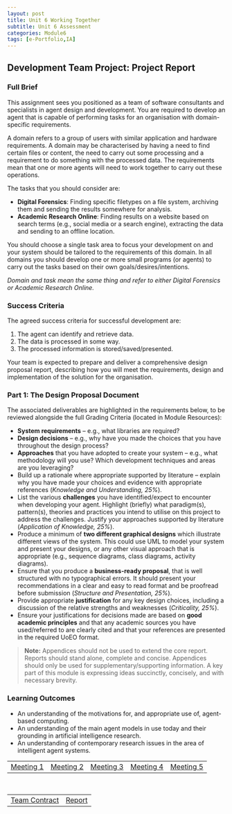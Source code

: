 ```yaml
---
layout: post
title: Unit 6 Working Together
subtitle: Unit 6 Assessment
categories: Module6
tags: [e-Portfolio,IA]
---
```

<html lang="en">

<body>

<h2>Development Team Project: Project Report </h2>

<h3>Full Brief</h3>

<p>
This assignment sees you positioned as a team of software consultants and specialists in agent design and development. You are required to develop an agent that is capable of performing tasks for an organisation with domain-specific requirements.
</p>

<p>
A domain refers to a group of users with similar application and hardware requirements. A domain may be characterised by having a need to find certain files or content, the need to carry out some processing and a requirement to do something with the processed data. The requirements mean that one or more agents will need to work together to carry out these operations.
</p>

<p>The tasks that you should consider are:</p>
<ul>
  <li><b>Digital Forensics</b>: Finding specific filetypes on a file system, archiving them and sending the results somewhere for analysis.</li>
  <li><b>Academic Research Online</b>: Finding results on a website based on search terms (e.g., social media or a search engine), extracting the data and sending to an offline location.</li>
</ul>

<p>
You should choose a single task area to focus your development on and your system should be tailored to the requirements of this domain. In all domains you should develop one or more small programs (or agents) to carry out the tasks based on their own goals/desires/intentions.
</p>

<p><i>Domain and task mean the same thing and refer to either Digital Forensics or Academic Research Online.</i></p>

<h3>Success Criteria </h3>
<p>The agreed success criteria for successful development are:</p>
<ol>
  <li>The agent can identify and retrieve data.</li>
  <li>The data is processed in some way.</li>
   <li>The processed information is stored/saved/presented.</li>
</ol>
<p>
Your team is expected to prepare and deliver a comprehensive design proposal report, describing how you will meet the requirements, design and implementation of the solution for the organisation.
</p>

<h3>Part 1: The Design Proposal Document</h3>

<p>The associated deliverables are highlighted in the requirements below, to be reviewed alongside the full Grading Criteria (located in Module Resources):</p>
<ul>
  <li><b>System requirements</b> – e.g., what libraries are required?</li>
  <li><b>Design decisions</b> – e.g., why have you made the choices that you have throughout the design process?</li>
  <li><b>Approaches</b> that you have adopted to create your system – e.g., what methodology will you use? Which development techniques and areas are you leveraging?</li>
  <li>Build up a rationale where appropriate supported by literature – explain why you have made your choices and evidence with appropriate references (<i>Knowledge and Understanding, 25%</i>).</li>
  <li>List the various <b>challenges</b> you have identified/expect to encounter when developing your agent. Highlight (briefly) what paradigm(s), pattern(s), theories and practices you intend to utilise on this project to address the challenges. Justify your approaches supported by literature (<i>Application of Knowledge, 25%</i>).</li>
  <li>Produce a minimum of <b>two different graphical designs</b> which illustrate different views of the system. This could use UML to model your system and present your designs, or any other visual approach that is appropriate (e.g., sequence diagrams, class diagrams, activity diagrams).</li>
  <li>Ensure that you produce a <b>business-ready proposal</b>, that is well structured with no typographical errors. It should present your recommendations in a clear and easy to read format and be proofread before submission (<i>Structure and Presentation, 25%</i>).</li>
  <li>Provide appropriate <b>justification</b> for any key design choices, including a discussion of the relative strengths and weaknesses (<i>Criticality, 25%</i>).</li>
  <li>Ensure your justifications for decisions made are based on <b>good academic principles</b> and that any academic sources you have used/referred to are clearly cited and that your references are presented in the required UoEO format.</li>
</ul>

<blockquote>
  <b>Note:</b> Appendices should not be used to extend the core report. Reports should stand alone, complete and concise. Appendices should only be used for supplementary/supporting information. A key part of this module is expressing ideas succinctly, concisely, and with necessary brevity.
</blockquote>

<h3>Learning Outcomes </h3>


<ul>
  <li>An understanding of the motivations for, and appropriate use of, agent-based computing.</li>
  <li>An understanding of the main agent models in use today and their grounding in artificial intelligence research.</li>
  <li>An understanding of contemporary research issues in the area of intelligent agent systems.</li>
</ul>

<table>
  <tr>
    <td><a href="../../../../artefacts/IA-Unit06-TeamE_Meeting1.pdf" target="_blank">Meeting 1</a></td>
    <td><a href="../../../../artefacts/IA-Unit06-TeamE_Meeting2.pdf" target="_blank">Meeting 2</a></td>
    <td><a href="../../../../artefacts/IA-Unit06-TeamE_Meeting3.pdf" target="_blank">Meeting 3</a></td>
    <td><a href="../../../../artefacts/IA-Unit06-TeamE_Meeting4.pdf" target="_blank">Meeting 4</a></td>
    <td><a href="../../../../artefacts/IA-Unit06-TeamE_Meeting5.pdf" target="_blank">Meeting 5</a></td>
  
  </tr>
</table>
<br>
<table>
  <tr>
    <td><a href="../../../../artefacts/IA-Unit06-Team_Contract.pdf" target="_blank">Team Contract</a></td>
    <td><a href="../../../../artefacts/IA-Unit06-DevelopmentTeamProjectReport.pdf" target="_blank">Report</a></td>
  </tr>
</table>





